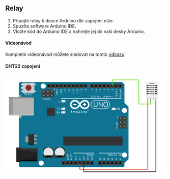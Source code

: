 ## Relay

1. Připojte relay k desce Arduino dle zapojení níže.
2. Spusťte software Arduino IDE.
4. Vložte kód do Arduino IDE a nahrejte jej do vaší desky Arduino.

#### Videonávod
    
Kompletní videonávod můžete sledovat na tomto [odkazu](https://www.youtube.com/watch?v=nvPOUdz5PL4).

#### DHT22 zapojení

![alt text](https://github.com/davidvasicek/IoT/blob/master/Arduino/Sensors/DHT22/DHT_connection.png)

